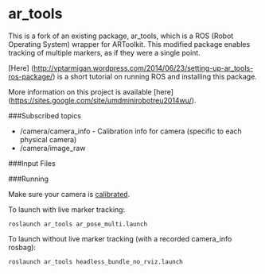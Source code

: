 ar_tools
========

This is a fork of an existing package, ar_tools, which is a ROS (Robot Operating System) wrapper for ARToolkit. 
This modified package enables tracking of multiple markers, as if they were a single point. 

[Here] (http://vptarmigan.wordpress.com/2014/06/23/setting-up-ar_tools-ros-package/) is a short tutorial on running ROS and installing this package.

More information on this project is available [here] (https://sites.google.com/site/umdminirobotreu2014wu/).


###Subscribed topics 

* /camera/camera_info - Calibration info for camera (specific to each physical camera)
* /camera/image_raw

###Input Files



###Running

Make sure your camera is [calibrated](http://wiki.ros.org/camera_calibration/Tutorials/MonocularCalibration). 

To launch with live marker tracking:
```
roslaunch ar_tools ar_pose_multi.launch
```

To launch without live marker tracking (with a recorded camera_info rosbag):
```
roslaunch ar_tools headless_bundle_no_rviz.launch
```
